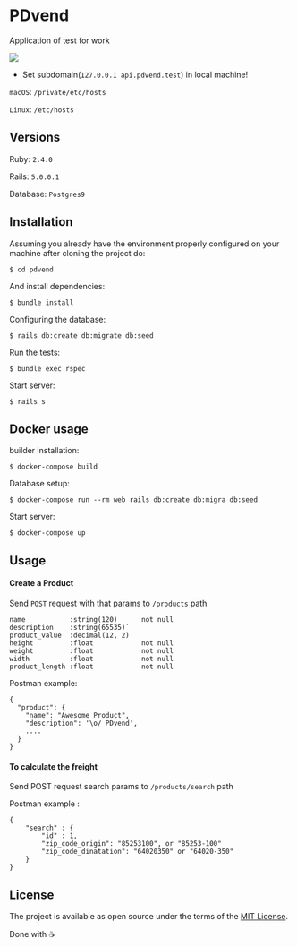 # PDvend

Application of test for work

<img src="https://www.travis-ci.org/aristotelesbr2014/pdvend.svg?branch=master">

* Set subdomain(`127.0.0.1 api.pdvend.test`) in local machine!

`macOS`: `/private/etc/hosts`

`Linux`: `/etc/hosts`

## Versions

Ruby:
  `2.4.0`

Rails:
  `5.0.0.1`

Database:
  `Postgres9`

## Installation

Assuming you already have the environment properly configured on your machine after cloning the project do:

```
$ cd pdvend
```

And install dependencies:
```
$ bundle install
```

Configuring the database:

```
$ rails db:create db:migrate db:seed
```

Run the tests:
```
$ bundle exec rspec
```
Start server:
```
$ rails s
```

## Docker usage

builder installation:
```
$ docker-compose build
```
Database setup:

```
$ docker-compose run --rm web rails db:create db:migra db:seed
```

Start server:
```
$ docker-compose up
```

## Usage

#### Create a Product

Send `POST` request with that params to `/products` path

```
name           :string(120)      not null
description    :string(65535)`
product_value  :decimal(12, 2)
height         :float            not null
weight         :float            not null
width          :float            not null
product_length :float            not null
```

Postman example:
```
{
  "product": {
    "name": "Awesome Product",
    "description": '\o/ PDvend',
    ....
  }
}
```

#### To calculate the freight

Send POST request search params to `/products/search` path

Postman example
:
```
{
	"search" : {
		"id" : 1,
		"zip_code_origin": "85253100", or "85253-100"
		"zip_code_dinatation": "64020350" or "64020-350"
	}
}
```

## License

The project is available as open source under the terms of the [MIT License](http://opensource.org/licenses/MIT).


Done with :coffee:
